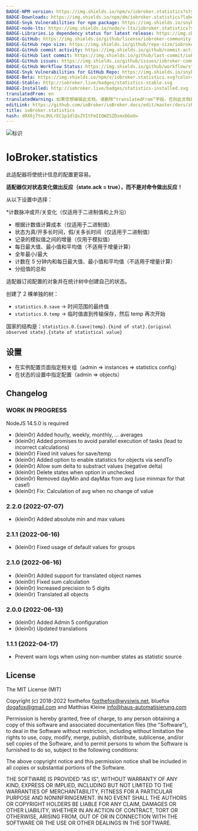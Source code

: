 ```yaml
---
BADGE-NPM version: https://img.shields.io/npm/v/iobroker.statistics?style=flat-square
BADGE-Downloads: https://img.shields.io/npm/dm/iobroker.statistics?label=npm%20downloads&style=flat-square
BADGE-Snyk Vulnerabilities for npm package: https://img.shields.io/snyk/vulnerabilities/npm/iobroker.statistics?label=npm%20vulnerabilities&style=flat-square
BADGE-node-lts: https://img.shields.io/node/v-lts/iobroker.statistics?style=flat-square
BADGE-Libraries.io dependency status for latest release: https://img.shields.io/librariesio/release/npm/iobroker.statistics?label=npm%20dependencies&style=flat-square
BADGE-GitHub: https://img.shields.io/github/license/iobroker-community-adapters/iobroker.statistics?style=flat-square
BADGE-GitHub repo size: https://img.shields.io/github/repo-size/iobroker-community-adapters/iobroker.statistics?logo=github&style=flat-square
BADGE-GitHub commit activity: https://img.shields.io/github/commit-activity/m/iobroker-community-adapters/iobroker.statistics?logo=github&style=flat-square
BADGE-GitHub last commit: https://img.shields.io/github/last-commit/iobroker-community-adapters/iobroker.statistics?logo=github&style=flat-square
BADGE-GitHub issues: https://img.shields.io/github/issues/iobroker-community-adapters/iobroker.statistics?logo=github&style=flat-square
BADGE-GitHub Workflow Status: https://img.shields.io/github/workflow/status/iobroker-community-adapters/iobroker.statistics/Test%20and%20Release?label=Test%20and%20Release&logo=github&style=flat-square
BADGE-Snyk Vulnerabilities for GitHub Repo: https://img.shields.io/snyk/vulnerabilities/github/iobroker-community-adapters/iobroker.statistics?label=repo%20vulnerabilities&logo=github&style=flat-square
BADGE-Beta: https://img.shields.io/npm/v/iobroker.statistics.svg?color=red&label=beta
BADGE-Stable: http://iobroker.live/badges/statistics-stable.svg
BADGE-Installed: http://iobroker.live/badges/statistics-installed.svg
translatedFrom: en
translatedWarning: 如果您想编辑此文档，请删除“translatedFrom”字段，否则此文档将再次自动翻译
editLink: https://github.com/ioBroker/ioBroker.docs/edit/master/docs/zh-cn/adapterref/iobroker.statistics/README.md
title: ioBroker.statistics
hash: dRX6j7tnL0ULrEC1p1dlQsZVItFmIIQWZSZDsmxbGoU=
---
```

![标识](../../../en/adapterref/iobroker.statistics/../../admin/statistics.png)

# IoBroker.statistics
此适配器将使统计信息的配置更容易。

**适配器仅对状态变化做出反应（state.ack = true），而不是对命令做出反应！**

从以下设置中选择：

*计数脉冲或开/关变化（仅适用于二进制值和上升沿）
* 根据计数值计算成本（仅适用于二进制值）
* 状态为真/开多长时间，假/关多长时间（仅适用于二进制值）
* 记录的模拟值之间的增量（仅用于模拟值）
* 每日最大值、最小值和平均值（不适用于增量计算）
* 全年最小/最大
* 计数在 5 分钟内和每日最大值、最小值和平均值（不适用于增量计算）
* 分组值的总和

适配器订阅配置的对象并在统计树中创建自己的状态。

创建了 2 棵单独的树：

* `statistics.0.save` -> 时间范围的最终值
* `statistics.0.temp` -> 临时值直到传输保存，然后 temp 再次开始

国家的结构是：`statistics.0.{save|temp}.{kind of stat}.{original observed state}.{state of statistical value}`

## 设置
* 在实例配置页面指定相关组（admin => instances => statistics config）
* 在状态的设置中指定配置（admin => objects）

## Changelog
<!--
	Placeholder for the next version (at the beginning of the line):
	### __WORK IN PROGRESS__
-->
### __WORK IN PROGRESS__
NodeJS 14.5.0 is required

* (klein0r) Added hourly, weekly, monthly, ... averages
* (klein0r) Added promises to avoid parallel execution of tasks (lead to incorrect calculations)
* (klein0r) Fixed init values for save/temp
* (klein0r) Added option to enable statistics for objects via sendTo
* (klein0r) Allow sum delta to substract values (negative delta)
* (klein0r) Delete states when option in unchecked
* (klein0r) Removed dayMin and dayMax from avg (use minmax for that case!)
* (klein0r) Fix: Calculation of avg when no change of value

### 2.2.0 (2022-07-07)
* (klein0r) Added absolute min and max values

### 2.1.1 (2022-06-16)
* (klein0r) Fixed usage of default values for groups

### 2.1.0 (2022-06-16)
* (klein0r) Added support for translated object names
* (klein0r) Fixed sum calculation
* (klein0r) Increased precision to 5 digits
* (klein0r) Translated all objects

### 2.0.0 (2022-06-13)
* (klein0r) Added Admin 5 configuration
* (klein0r) Updated translations

### 1.1.1 (2022-04-17)
* Prevent warn logs when using non-number states as statistic source

## License

The MIT License (MIT)

Copyright (c) 2018-2022 foxthefox <foxthefox@wysiwis.net>,
                        bluefox <dogafox@gmail.com> and
                        Matthias Kleine <info@haus-automatisierung.com>

Permission is hereby granted, free of charge, to any person obtaining a copy
of this software and associated documentation files (the "Software"), to deal
in the Software without restriction, including without limitation the rights
to use, copy, modify, merge, publish, distribute, sublicense, and/or sell
copies of the Software, and to permit persons to whom the Software is
furnished to do so, subject to the following conditions:

The above copyright notice and this permission notice shall be included in
all copies or substantial portions of the Software.

THE SOFTWARE IS PROVIDED "AS IS", WITHOUT WARRANTY OF ANY KIND, EXPRESS OR
IMPLIED, INCLUDING BUT NOT LIMITED TO THE WARRANTIES OF MERCHANTABILITY,
FITNESS FOR A PARTICULAR PURPOSE AND NONINFRINGEMENT. IN NO EVENT SHALL THE
AUTHORS OR COPYRIGHT HOLDERS BE LIABLE FOR ANY CLAIM, DAMAGES OR OTHER
LIABILITY, WHETHER IN AN ACTION OF CONTRACT, TORT OR OTHERWISE, ARISING FROM,
OUT OF OR IN CONNECTION WITH THE SOFTWARE OR THE USE OR OTHER DEALINGS IN
THE SOFTWARE.